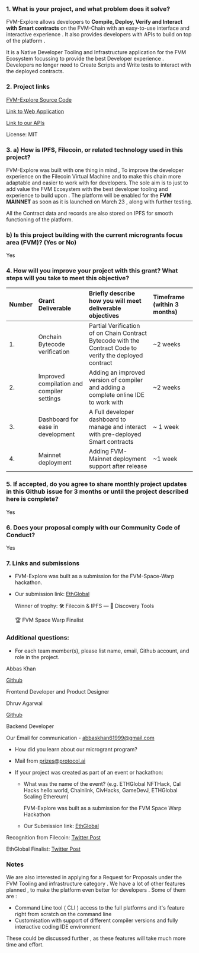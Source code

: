 ### 1. What is your project, and what problem does it solve?

FVM-Explore allows developers to **Compile, Deploy, Verify and Interact with Smart contracts** on the FVM-Chain with an easy-to-use interface and interactive experience . It also provides developers with APIs to build on top of the platform .

It is a Native Developer Tooling and Infrastructure application for the FVM Ecosystem focussing to provide the best Developer experience . Developers no longer need to Create Scripts and Write tests to interact with the deployed contracts.

### 2. Project links

[FVM-Explore Source Code](https://github.com/Abbas-Khann/FVM-Explore)

[Link to Web Application](https://fvm-explore.vercel.app/)

[Link to our APIs](https://github.com/Abbas-Khann/FVM-Explore/blob/main/frontend/API.md)

License: MIT

### 3. a) How is IPFS, Filecoin, or related technology used in this project?

FVM-Explore was built with one thing in mind , To improve the developer experience on the Filecoin Virtual Machine and to make this chain more adaptable and easier to work with for developers. The sole aim is to just to add value the FVM Ecosystem with the best developer tooling and experience to build upon . The platform will be enabled for the **FVM MAINNET** as soon as it is launched on March 23 , along with further testing.

All the Contract data and records are also stored on IPFS for smooth functioning of the platform.

### b) Is this project building with the current microgrants focus area (FVM)? (Yes or No)

Yes

### 4. How will you improve your project with this grant? What steps will you take to meet this objective?

<!-- Using the table below, provide a clear and concise description of the planned next step(s) or improvements for which you are seeking grant support -->

| Number | Grant Deliverable                          | Briefly describe how you will meet deliverable objectives                                                 | Timeframe (within 3 months) |
| :----- | :----------------------------------------- | :-------------------------------------------------------------------------------------------------------- | :-------------------------- |
| 1.     | Onchain Bytecode verification              | Partial Verification of on Chain Contract Bytecode with the Contract Code to verify the deployed contract | ~2 weeks                    |
| 2.     | Improved compilation and compiler settings | Adding an improved version of compiler and adding a complete online IDE to work with                      | ~2 weeks                    |
| 3.     | Dashboard for ease in development          | A Full developer dashboard to manage and interact with pre-deployed Smart contracts                       | ~ 1 week                    |
| 4.     | Mainnet deployment                         | Adding FVM-Mainnet deployment support after release                                                       | ~1 week                     |

### 5. If accepted, do you agree to share monthly project updates in this Github issue for 3 months or until the project described here is complete?

Yes

### 6. Does your proposal comply with our Community Code of Conduct?

Yes

### 7. Links and submissions

- FVM-Explore was built as a submission for the FVM-Space-Warp hackathon.

* Our submission link: [EthGlobal](https://ethglobal.com/showcase/fvm-explore-zk0dg)

  Winner of trophy:
  🛠 Filecoin & IPFS — 🥇 Discovery Tools

  🏆 FVM Space Warp Finalist

### Additional questions:

- For each team member(s), please list name, email, Github account, and role in the project.

Abbas Khan

[Github](https://github.com/Abbas-Khann)

Frontend Developer and Product Designer

Dhruv Agarwal

[Github](https://github.com/Dhruv-2003)

Backend Developer

Our Email for communication - [abbaskhan61999@gmail.com](mailto:abbaskhan61999@gmail.com)

- How did you learn about our microgrant program?

* Mail from [prizes@protocol.ai](mailto:prizes@protocol.ai)

- If your project was created as part of an event or hackathon:

  - What was the name of the event? (e.g. ETHGlobal NFTHack, Cal Hacks hello:world, Chainlink, CivHacks, GameDevJ, ETHGlobal Scaling Ethereum)

    FVM-Explore was built as a submission for the FVM Space Warp Hackathon

  - Our Submission link: [EthGlobal](https://ethglobal.com/showcase/fvm-explore-zk0dg)

Recognition from Filecoin: [Twitter Post](https://twitter.com/ETHGlobal/status/1624106022326632448?s=20)

EthGlobal Finalist: [Twitter Post](https://twitter.com/ETHGlobal/status/1624106022326632448?s=20)

### Notes

We are also interested in applying for a Request for Proposals under the FVM Tooling and infrastructure category . We have a lot of other features planned , to make the platform even better for developers . Some of them are :

- Command Line tool ( CLI ) access to the full platforms and it's feature right from scratch on the command line
- Customisation with support of different compiler versions and fully interactive coding IDE environment

These could be discussed further , as these features will take much more time and effort.
